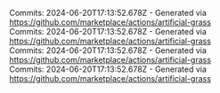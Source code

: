 Commits: 2024-06-20T17:13:52.678Z - Generated via https://github.com/marketplace/actions/artificial-grass
<br>
Commits: 2024-06-20T17:13:52.678Z - Generated via https://github.com/marketplace/actions/artificial-grass
<br>
Commits: 2024-06-20T17:13:52.678Z - Generated via https://github.com/marketplace/actions/artificial-grass
<br>
Commits: 2024-06-20T17:13:52.678Z - Generated via https://github.com/marketplace/actions/artificial-grass
<br>
